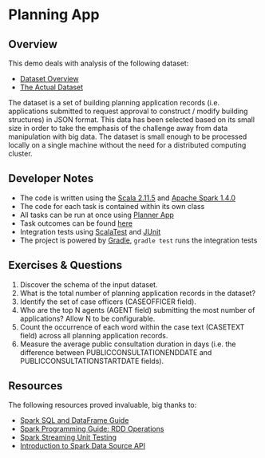 # Planning App

## Overview
 
This demo deals with analysis of the following dataset:  
* [Dataset Overview](http://data.gov.uk/dataset/planning-applications-northumberland)
* [The Actual Dataset](http://opendata.northumberland.gov.uk/static/datasets/planning-applications-weekly-list/planning-applications-weekly-list.json)

The dataset is a set of building planning application records 
(i.e. applications submitted to request approval to construct / modify building structures) in JSON format. 
This data has been selected based on its small size in order to take the emphasis of the challenge away from 
data manipulation with big data. The dataset is small enough to be processed locally on a single machine 
without the need for a distributed computing cluster.

## Developer Notes
* The code is written using the [Scala 2.11.5](http://www.scala-lang.org/news/2.11.5) and [Apache Spark 1.4.0](http://spark.apache.org/releases/spark-release-1-4-0.html) 
* The code for each task is contained within its own class
* All tasks can be run at once using [Planner App](https://github.com/zezutom/spark-showcase/blob/master/src/main/scala/org/zezutom/planner/PlannerApp.scala)
* Task outcomes can be found [here](https://github.com/zezutom/spark-showcase/tree/master/src/main/resources/outcome)
* Integration tests using [ScalaTest](http://scalatest.org) and [JUnit](http://junit.org)
* The project is powered by [Gradle](http://gradle.org), `gradle test` runs the integration tests
 
## Exercises & Questions
1. Discover the schema of the input dataset.
2. What is the total number of planning application records in the dataset?
3. Identify the set of case officers (CASEOFFICER field).
4. Who are the top N agents (AGENT field) submitting the most number of applications? Allow N to be configurable.
5. Count the occurrence of each word within the case text (CASETEXT field) across all planning application records.
6. Measure the average public consultation duration in days (i.e. the difference between PUBLICCONSULTATIONENDDATE and PUBLICCONSULTATIONSTARTDATE fields).

## Resources
The following resources proved invaluable, big thanks to:
* [Spark SQL and DataFrame Guide](http://spark.apache.org/docs/latest/sql-programming-guide.html)
* [Spark Programming Guide: RDD Operations](http://spark.apache.org/docs/latest/programming-guide.html#rdd-operations)
* [Spark Streaming Unit Testing](http://mkuthan.github.io/blog/2015/03/01/spark-unit-testing)
* [Introduction to Spark Data Source API](http://blog.madhukaraphatak.com/introduction-to-spark-data-source-api-part-1)
